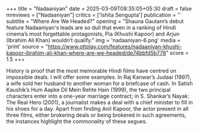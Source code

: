 +++
title = "Nadaaniyan"
date = 2025-03-09T08:35:05+05:30
draft = false
mreviews = ["Nadaaniyan"]
critics = ['Ishita Sengupta']
publication = ''
subtitle = "Where Are We Headed?"
opening = "Shauna Gautam’s debut feature Nadaaniyan's leads are so dull that even in a ranking of Hindi cinema’s most forgettable protagonists, Pia (Khushi Kapoor) and Arjun (Ibrahim Ali Khan) wouldn’t qualify."
img = 'nadaaniyan-6.png'
media = 'print'
source = "https://www.ottplay.com/features/nadaaniyan-khushi-kapoor-ibrahim-ali-khan-where-are-we-headed/de74bbfd5b778"
score = 1.5
+++

History is proof that the most memorable Hindi films have centred on impossible deals. I will offer some examples. In Raj Kanwar’s Judaai (1997), a wife sold her husband to another woman for a briefcase of cash. In Satish Kaushik’s Hum Aapke Dil Mein Rehte Hain (1999), the two principal characters enter into a one-year marriage contract; in S. Shankar’s Nayak: The Real Hero (2001), a journalist makes a deal with a chief minister to fill in his shoes for a day. Apart from finding Anil Kapoor, the actor present in all three films, either brokering deals or being brokered in such agreements, the instances highlight the commonality of these segues.
